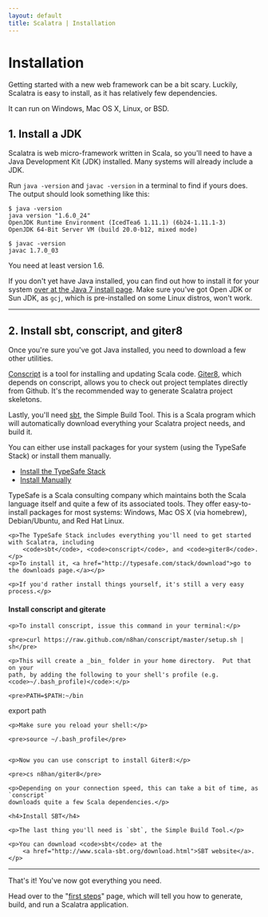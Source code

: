 ```yaml
---
layout: default
title: Scalatra | Installation
---
```


<div class="page-header">
  <h1>Installation</h1>
</div>

Getting started with a new web framework can be a bit scary. Luckily, Scalatra
is easy to install, as it has relatively few dependencies. 

It can run on Windows, Mac OS X, Linux, or BSD. 

## 1. Install a JDK

Scalatra is web micro-framework written in Scala, so you'll need to have a
Java Development Kit (JDK) installed. Many systems will already include
a JDK. 

Run `java -version` and `javac -version` in a terminal to find if yours
does. The output should look something like this:

```
$ java -version
java version "1.6.0_24"
OpenJDK Runtime Environment (IcedTea6 1.11.1) (6b24-1.11.1-3)
OpenJDK 64-Bit Server VM (build 20.0-b12, mixed mode)
```

```
$ javac -version
javac 1.7.0_03
```

You need at least version 1.6.

If you don't yet have Java installed, you can find out how to install
it for your system 
<a href="http://docs.oracle.com/javase/7/docs/webnotes/install/index.html">
over at the Java 7 install page</a>. Make sure you've got Open JDK or Sun JDK,
as <code>gcj</code>, which is pre-installed on some Linux distros, won't work.

----

## 2. Install sbt, conscript, and giter8

Once you're sure you've got Java installed, you need to download a few other
utilities. 

[Conscript](https://github.com/n8han/conscript) is a tool for installing and
updating Scala code. [Giter8](https://github.com/n8han/giter8/), which depends
on conscript, allows you to check out project templates directly from Github.
It's the recommended way to generate Scalatra project skeletons.

Lastly, you'll need [sbt](http://scala-sbt.org), the Simple Build Tool. This is 
a Scala program which will automatically download everything your Scalatra project 
needs, and build it.

You can either use install packages for your system (using the TypeSafe Stack) or
install them manually. 

<ul class="nav nav-tabs" id="myTab">
  <li class="active"><a href="#stack" data-toggle="tab">Install the TypeSafe Stack</a></li>
  <li><a href="#manual" data-toggle="tab">Install Manually</a></li>
</ul>
 
<div class="tab-content">
  <div class="tab-pane active" id="stack">
  	<p>TypeSafe is a Scala consulting company which maintains both the Scala language itself
  	and quite a few of its associated tools. They offer easy-to-install packages for
  	most systems: Windows, Mac OS X (via homebrew), Debian/Ubuntu, and Red Hat Linux.</p>

  	<p>The TypeSafe Stack includes everything you'll need to get started with Scalatra, including
  		<code>sbt</code>, <code>conscript</code>, and <code>giter8</code>.</p> 
  	<p>To install it, <a href="http://typesafe.com/stack/download">go to the downloads page.</a></p>
  </div>
  <div class="tab-pane" id="manual">

  	<p>If you'd rather install things yourself, it's still a very easy process.</p>

<h4>Install conscript and giterate</h4>

  	<p>To install conscript, issue this command in your terminal:</p>

  	<pre>curl https://raw.github.com/n8han/conscript/master/setup.sh | sh</pre>

  	<p>This will create a _bin_ folder in your home directory.  Put that on your
  	path, by adding the following to your shell's profile (e.g. <code>~/.bash_profile)</code>:</p>

  	<pre>PATH=$PATH:~/bin
export path</pre>

  	<p>Make sure you reload your shell:</p>

  	<pre>source ~/.bash_profile</pre>


  	<p>Now you can use conscript to install Giter8:</p>

  	<pre>cs n8han/giter8</pre>

  	<p>Depending on your connection speed, this can take a bit of time, as `conscript` 
  	downloads quite a few Scala dependencies.</p>

  	<h4>Install SBT</h4>

  	<p>The last thing you'll need is `sbt`, the Simple Build Tool.</p>

  	<p>You can download <code>sbt</code> at the 
  		<a href="http://www.scala-sbt.org/download.html">SBT website</a>.</p>

  </div>
</div>
 
----

That's it! You've now got everything you need.

Head over to the "[first steps](first-steps.html)" page, which will tell you how to generate,
build, and run a Scalatra application.

